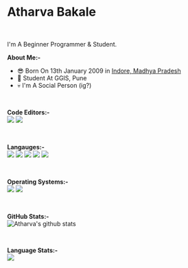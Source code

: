 # Atharva Bakale
 
 <br>
 
 I'm A Beginner Programmer & Student.
 
 **About Me:-**
 - 😎 Born On 13th January 2009 in [Indore, Madhya Pradesh](https://earth.google.com/web/search/Indore,+Madhya+Pradesh/@22.72397273,75.86384983,550.26561052a,34323.99354027d,35y,0h,0t,0r/data=CoABGlYSUAokMHgzOTYyZmNhZDFiNDEwZGRiOjB4OTZlYzRkYTM1NjI0MGY0Gam5gac1uDZAId77wPrk9lJAKhZJbmRvcmUsIE1hZGh5YSBQcmFkZXNoGAIgASImCiQJP7V7gDRaOEARP7V7gDRaOMAZ2aH9WQ4LRUAh_Cg44U9EUMA)
 - 📖 Student At GGIS, Pune
 - 💀 I'm A Social Person (ig?)

<br>

**Code Editors:-**<br>
<img src="https://img.shields.io/badge/VSCode-0078D4?style=for-the-badge&logo=visual%20studio%20code&logoColor=white" /> <img src="https://img.shields.io/badge/sublime_text-%23575757.svg?&style=for-the-badge&logo=sublime-text&logoColor=important" />

<br>

**Langauges:-**<br>
<img src="https://img.shields.io/badge/Python-FFD43B?style=for-the-badge&logo=python&logoColor=blue" /> <img src="https://img.shields.io/badge/JavaScript-323330?style=for-the-badge&logo=javascript&logoColor=F7DF1E" /> <img src="https://img.shields.io/badge/HTML5-E34F26?style=for-the-badge&logo=html5&logoColor=white" /> <img src="https://img.shields.io/badge/CSS3-1572B6?style=for-the-badge&logo=css3&logoColor=white" /> <img src="https://img.shields.io/badge/PHP-777BB4?style=for-the-badge&logo=php&logoColor=white" />

<br>

**Operating Systems:-**<br>
<img src="https://img.shields.io/badge/Windows-0078D6?style=for-the-badge&logo=windows&logoColor=white" /> <img src="https://img.shields.io/badge/Ubuntu-E95420?style=for-the-badge&logo=ubuntu&logoColor=white" />

<br>

**GitHub Stats:-**<br>
<img align="center" src="https://github-readme-stats.vercel.app/api?username=realatharva&show_icons=true&include_all_commits=true&theme=buefy&hide_border=true" alt="Atharva's github stats" /></a><br>

<br>

**Language Stats:-**<br>
<a href="https://github.com/realatharva/github-readme-stats"><img align="center" src="https://github-readme-stats.vercel.app/api/top-langs/?username=realatharva&layout=compact&theme=buefy&hide_border=true" /></a>
